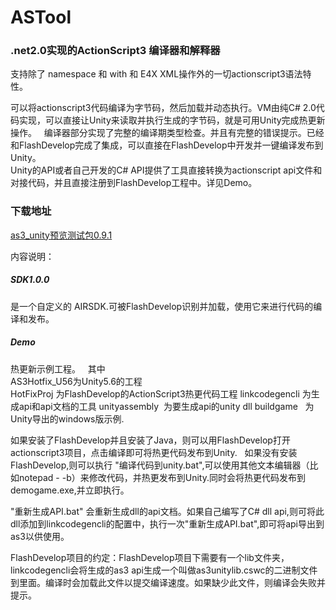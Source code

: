# ASTool
### .net2.0实现的ActionScript3 编译器和解释器
支持除了 namespace 和 with 和 E4X XML操作外的一切actionscript3语法特性。   

可以将actionscript3代码编译为字节码，然后加载并动态执行。VM由纯C# 2.0代码实现，可以直接让Unity来读取并执行生成的字节码，就是可用Unity完成热更新操作。  
编译器部分实现了完整的编译期类型检查。并且有完整的错误提示。已经和FlashDevelop完成了集成，可以直接在FlashDevelop中开发并一键编译发布到Unity。   
Unity的API或者自己开发的C# API提供了工具直接转换为actionscript api文件和对接代码，并且直接注册到FlashDevelop工程中。详见Demo。




### 下载地址
[as3_unity预览测试包0.9.1](https://github.com/asheigithub/ASTool/raw/master/publish/v0.9.1/as3_unity_0.9.1.zip)

内容说明：
##### SDK1.0.0
是一个自定义的 AIRSDK.可被FlashDevelop识别并加载，使用它来进行代码的编译和发布。

##### Demo
热更新示例工程。  
其中  
AS3Hotfix_U56为Unity5.6的工程  
HotFixProj 为FlashDevelop的ActionScript3热更代码工程
linkcodegencli 为生成api和api文档的工具
unityassembly  为要生成api的unity dll
buildgame   为Unity导出的windows版示例.

如果安装了FlashDevelop并且安装了Java，则可以用FlashDevelop打开actionscript3项目，点击编译即可将热更代码发布到Unity.  
如果没有安装FlashDevelop,则可以执行 "编译代码到unity.bat",可以使用其他文本编辑器（比如notepad - -b）来修改代码，并热更发布到Unity.同时会将热更代码发布到 demogame.exe,并立即执行。  

"重新生成API.bat" 会重新生成dll的api文档。如果自己编写了C# dll api,则可将此dll添加到linkcodegencli的配置中，执行一次"重新生成API.bat",即可将api导出到as3以供使用。

FlashDevelop项目的约定：FlashDevelop项目下需要有一个lib文件夹，linkcodegencli会将生成的as3 api生成一个叫做as3unitylib.cswc的二进制文件到里面。编译时会加载此文件以提交编译速度。如果缺少此文件，则编译会失败并提示。
